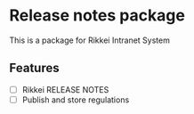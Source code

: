 Release notes package
===

This is a package for Rikkei Intranet System

Features
---

- [ ] Rikkei RELEASE NOTES
- [ ] Publish and store regulations
